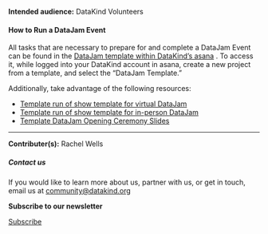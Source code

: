 




**Intended audience:**
DataKind Volunteers






#### How to Run a DataJam Event


All tasks that are necessary to prepare for and complete a DataJam Event can be found in the [DataJam template within DataKind’s asana](https://app.asana.com/0/1200477166138295/1200477166138295) . To access it, while logged into your DataKind account in asana, create a new project from a template, and select the “DataJam Template.”


Additionally, take advantage of the following resources: 


* [Template run of show template for virtual DataJam](https://docs.google.com/document/d/1nPA2_vjAAH6719FlmE7LDayK_uayEPc01OdudNyI_Jg/edit#heading=h.wzc1p980rsdv)
* [Template run of show template for in\-person DataJam](https://docs.google.com/document/d/1ct3ApABh26OeyUiEodra0_vVkTc0fKigPLeFSDKfoRk/edit#heading=h.wzc1p980rsdv)
* [Template DataJam Opening Ceremony Slides](https://docs.google.com/presentation/d/1EdIlPSY7xZisw3QXgQmJczP3-typDf7QqnQC8YpeTqE/edit)




---


 **Contributer(s):** Rachel Wells







##### Contact us


If you would like to learn more about us, partner with us, or get in touch, email us at community@datakind.org



 
**Subscribe to our newsletter**
  

[Subscribe](https://www.datakind.org/subscribe/)



